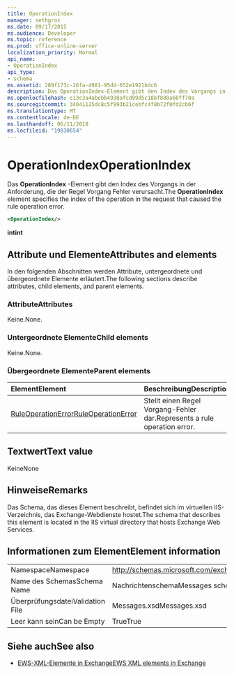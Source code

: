 ```yaml
---
title: OperationIndex
manager: sethgros
ms.date: 09/17/2015
ms.audience: Developer
ms.topic: reference
ms.prod: office-online-server
localization_priority: Normal
api_name:
- OperationIndex
api_type:
- schema
ms.assetid: 289f173c-26fa-4981-95dd-652e1921bdc6
description: Das OperationIndex-Element gibt den Index des Vorgangs in der Anforderung, die der Regel Vorgang Fehler verursacht.
ms.openlocfilehash: c13c3a4abebb4938afcd99d5c18bf880a60ff70a
ms.sourcegitcommit: 34041125dc8c5f993b21cebfc4f8b72f0fd2cb6f
ms.translationtype: MT
ms.contentlocale: de-DE
ms.lasthandoff: 06/11/2018
ms.locfileid: "19830654"
---
```

# <a name="operationindex"></a><span data-ttu-id="2b557-103">OperationIndex</span><span class="sxs-lookup"><span data-stu-id="2b557-103">OperationIndex</span></span>

<span data-ttu-id="2b557-104">Das **OperationIndex** -Element gibt den Index des Vorgangs in der Anforderung, die der Regel Vorgang Fehler verursacht.</span><span class="sxs-lookup"><span data-stu-id="2b557-104">The **OperationIndex** element specifies the index of the operation in the request that caused the rule operation error.</span></span> 
  
```XML
<OperationIndex/>
```

 <span data-ttu-id="2b557-105">**int**</span><span class="sxs-lookup"><span data-stu-id="2b557-105">**int**</span></span>
## <a name="attributes-and-elements"></a><span data-ttu-id="2b557-106">Attribute und Elemente</span><span class="sxs-lookup"><span data-stu-id="2b557-106">Attributes and elements</span></span>

<span data-ttu-id="2b557-107">In den folgenden Abschnitten werden Attribute, untergeordnete und übergeordnete Elemente erläutert.</span><span class="sxs-lookup"><span data-stu-id="2b557-107">The following sections describe attributes, child elements, and parent elements.</span></span>
  
### <a name="attributes"></a><span data-ttu-id="2b557-108">Attribute</span><span class="sxs-lookup"><span data-stu-id="2b557-108">Attributes</span></span>

<span data-ttu-id="2b557-109">Keine.</span><span class="sxs-lookup"><span data-stu-id="2b557-109">None.</span></span>
  
### <a name="child-elements"></a><span data-ttu-id="2b557-110">Untergeordnete Elemente</span><span class="sxs-lookup"><span data-stu-id="2b557-110">Child elements</span></span>

<span data-ttu-id="2b557-111">Keine.</span><span class="sxs-lookup"><span data-stu-id="2b557-111">None.</span></span>
  
### <a name="parent-elements"></a><span data-ttu-id="2b557-112">Übergeordnete Elemente</span><span class="sxs-lookup"><span data-stu-id="2b557-112">Parent elements</span></span>

|<span data-ttu-id="2b557-113">**Element**</span><span class="sxs-lookup"><span data-stu-id="2b557-113">**Element**</span></span>|<span data-ttu-id="2b557-114">**Beschreibung**</span><span class="sxs-lookup"><span data-stu-id="2b557-114">**Description**</span></span>|
|:-----|:-----|
|[<span data-ttu-id="2b557-115">RuleOperationError</span><span class="sxs-lookup"><span data-stu-id="2b557-115">RuleOperationError</span></span>](ruleoperationerror.md) <br/> |<span data-ttu-id="2b557-116">Stellt einen Regel Vorgang-Fehler dar.</span><span class="sxs-lookup"><span data-stu-id="2b557-116">Represents a rule operation error.</span></span>  <br/> |
   
## <a name="text-value"></a><span data-ttu-id="2b557-117">Textwert</span><span class="sxs-lookup"><span data-stu-id="2b557-117">Text value</span></span>

<span data-ttu-id="2b557-118">Keine</span><span class="sxs-lookup"><span data-stu-id="2b557-118">None</span></span>
  
## <a name="remarks"></a><span data-ttu-id="2b557-119">Hinweise</span><span class="sxs-lookup"><span data-stu-id="2b557-119">Remarks</span></span>

<span data-ttu-id="2b557-120">Das Schema, das dieses Element beschreibt, befindet sich im virtuellen IIS-Verzeichnis, das Exchange-Webdienste hostet.</span><span class="sxs-lookup"><span data-stu-id="2b557-120">The schema that describes this element is located in the IIS virtual directory that hosts Exchange Web Services.</span></span>
  
## <a name="element-information"></a><span data-ttu-id="2b557-121">Informationen zum Element</span><span class="sxs-lookup"><span data-stu-id="2b557-121">Element information</span></span>

|||
|:-----|:-----|
|<span data-ttu-id="2b557-122">Namespace</span><span class="sxs-lookup"><span data-stu-id="2b557-122">Namespace</span></span>  <br/> |http://schemas.microsoft.com/exchange/services/2006/messages  <br/> |
|<span data-ttu-id="2b557-123">Name des Schemas</span><span class="sxs-lookup"><span data-stu-id="2b557-123">Schema Name</span></span>  <br/> |<span data-ttu-id="2b557-124">Nachrichtenschema</span><span class="sxs-lookup"><span data-stu-id="2b557-124">Messages schema</span></span>  <br/> |
|<span data-ttu-id="2b557-125">Überprüfungsdatei</span><span class="sxs-lookup"><span data-stu-id="2b557-125">Validation File</span></span>  <br/> |<span data-ttu-id="2b557-126">Messages.xsd</span><span class="sxs-lookup"><span data-stu-id="2b557-126">Messages.xsd</span></span>  <br/> |
|<span data-ttu-id="2b557-127">Leer kann sein</span><span class="sxs-lookup"><span data-stu-id="2b557-127">Can be Empty</span></span>  <br/> |<span data-ttu-id="2b557-128">True</span><span class="sxs-lookup"><span data-stu-id="2b557-128">True</span></span>  <br/> |
   
## <a name="see-also"></a><span data-ttu-id="2b557-129">Siehe auch</span><span class="sxs-lookup"><span data-stu-id="2b557-129">See also</span></span>



- [<span data-ttu-id="2b557-130">EWS-XML-Elemente in Exchange</span><span class="sxs-lookup"><span data-stu-id="2b557-130">EWS XML elements in Exchange</span></span>](ews-xml-elements-in-exchange.md)

